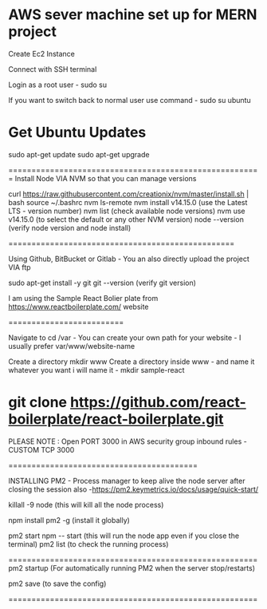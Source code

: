 # AWS sever machine set up for MERN project

Create Ec2 Instance

Connect with SSH terminal

Login as a root user - sudo su

If you want to switch back to normal user use command  - sudo su ubuntu


Get Ubuntu Updates
=======================

sudo apt-get update
sudo apt-get upgrade


=======================================================
Install Node VIA NVM so that you can manage versions

curl https://raw.githubusercontent.com/creationix/nvm/master/install.sh | bash
source ~/.bashrc
nvm ls-remote
nvm install v14.15.0 (use the Latest LTS -  version number)
nvm list (check  available node versions)
nvm use v14.15.0 (to select the default or any other NVM version)
node --version (verify node version and node install)



=================================================

Using Github, BitBucket or Gitlab - You an also directly upload the project VIA ftp

sudo apt-get install -y git
git --version (verify git version)

I am using the Sample React Bolier plate from https://www.reactboilerplate.com/ website



=========================


Navigate to cd /var - You can create your own path for your website - I usually prefer var/www/website-name

Create a directory mkdir www
Create a directory inside www - and name it whatever you want i will name it -  mkdir sample-react


git clone https://github.com/react-boilerplate/react-boilerplate.git
=================================


PLEASE NOTE : Open PORT 3000 in AWS security group inbound rules - CUSTOM TCP 3000

=========================================

INSTALLING PM2 - Process manager to keep alive the node server after closing the session also -https://pm2.keymetrics.io/docs/usage/quick-start/

killall -9 node (this will kill all the node process)

npm install pm2 -g (install it globally)

pm2 start npm -- start   (this will run the node app even if you close the terminal)
pm2 list (to check the running process)

======================================================
pm2 startup (For automatically running PM2 when the server stop/restarts)

pm2 save  (to save the config)

======================================================

